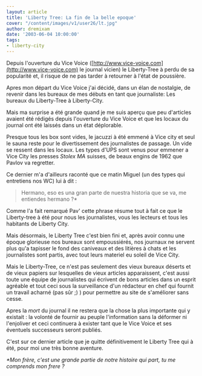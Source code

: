 ```yaml
---
layout: article
title: 'Liberty Tree: La fin de la belle epoque'
cover: "/content/images/v1/user26/lt.jpg"
author: dremixam
date: '2003-06-04 10:00:00'
tags:
- liberty-city
---
```


Depuis l'ouverture du Vice Voice ([http://www.vice-voice.com](http://www.vice-voice.com) le journal vicien) le Liberty-Tree à perdu de sa popularité et, il risque de ne pas tarder à retourner à l'état de poussière.

Apres mon départ du Vice Voice j'ai décidé, dans un élan de nostalgie, de revenir dans les bureaux de mes débuts en tant que journaliste: Les bureaux du Liberty-Tree à Liberty-City.

Mais ma surprise a été grande quand je me suis aperçu que peu d'articles avaient été rédigés depuis l'ouverture du Vice Voice et que les locaux du journal ont été laissés dans un état déplorable.

Presque tous les box sont vides, le jacuzzi à été emmené à Vice city et seul le sauna reste pour le divertissement des journalistes de passage. Un vide se ressent dans les locaux. Les types d'UPS sont venus pour emmener a Vice City les presses _Stolex MA_ suisses, de beaux engins de 1962 que Pavlov va regretter.

Ce dernier m'a d'ailleurs raconté que ce matin Miguel (un des types qui entretiens nos WC) lui à dit :

> Hermano, eso es una gran parte de nuestra historia que se va, me entiendes hermano ?\*

Comme l'a fait remarqué Pav' cette phrase résume tout à fait ce que le Liberty-tree à été pour nous les journalistes, vous les lecteurs et tous les habitants de Liberty City.

Mais désormais, le Liberty Tree c'est bien fini et, après avoir connu une époque glorieuse nos bureaux sont empoussiérés, nos journaux ne servent plus qu'a tapisser le fond des caniveaux et des litières à chats et les journalistes sont partis, avec tout leurs materiel eu soleil de Vice City.

Mais le Liberty-Tree, ce n'est pas seulement des vieux bureaux déserts et de vieux papiers sur lesquelles de vieux articles apparaissent, c'est aussi toute une équipe de journalistes qui écrivent de bons articles dans un esprit agréable et tout ceci sous la surveillance d'un rédacteur en chef qui fournit un travail acharné (pas sûr ;) ) pour permettre au site de s'améliorer sans cesse.

Apres la _mort_ du journal il ne restera que la chose la plus importante qui y existait : la volonté de fournir au peuple l'information sans la déformer ni l'enjoliver et ceci continuera à exister tant que le Vice Voice et ses éventuels successeurs seront publiés.

C'est sur ce dernier article que je quitte définitivement le Liberty Tree qui à été, pour moi une très bonne aventure.

_\*Mon frère, c'est une grande partie de notre histoire qui part, tu me comprends mon frere ?_